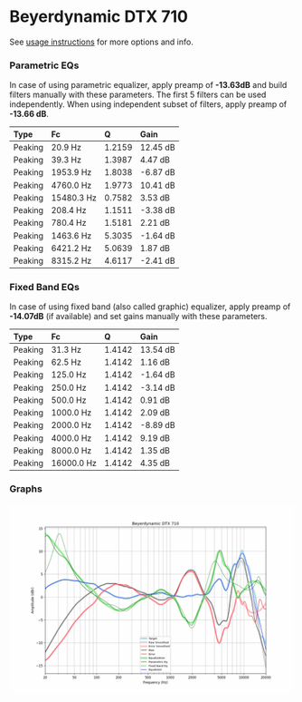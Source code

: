 # Beyerdynamic DTX 710
See [usage instructions](https://github.com/jaakkopasanen/AutoEq#usage) for more options and info.

### Parametric EQs
In case of using parametric equalizer, apply preamp of **-13.63dB** and build filters manually
with these parameters. The first 5 filters can be used independently.
When using independent subset of filters, apply preamp of **-13.66 dB**.

| Type    | Fc         |      Q | Gain     |
|:--------|:-----------|:-------|:---------|
| Peaking | 20.9 Hz    | 1.2159 | 12.45 dB |
| Peaking | 39.3 Hz    | 1.3987 | 4.47 dB  |
| Peaking | 1953.9 Hz  | 1.8038 | -6.87 dB |
| Peaking | 4760.0 Hz  | 1.9773 | 10.41 dB |
| Peaking | 15480.3 Hz | 0.7582 | 3.53 dB  |
| Peaking | 208.4 Hz   | 1.1511 | -3.38 dB |
| Peaking | 780.4 Hz   | 1.5181 | 2.21 dB  |
| Peaking | 1463.6 Hz  | 5.3035 | -1.64 dB |
| Peaking | 6421.2 Hz  | 5.0639 | 1.87 dB  |
| Peaking | 8315.2 Hz  | 4.6117 | -2.41 dB |

### Fixed Band EQs
In case of using fixed band (also called graphic) equalizer, apply preamp of **-14.07dB**
(if available) and set gains manually with these parameters.

| Type    | Fc         |      Q | Gain     |
|:--------|:-----------|:-------|:---------|
| Peaking | 31.3 Hz    | 1.4142 | 13.54 dB |
| Peaking | 62.5 Hz    | 1.4142 | 1.16 dB  |
| Peaking | 125.0 Hz   | 1.4142 | -1.64 dB |
| Peaking | 250.0 Hz   | 1.4142 | -3.14 dB |
| Peaking | 500.0 Hz   | 1.4142 | 0.91 dB  |
| Peaking | 1000.0 Hz  | 1.4142 | 2.09 dB  |
| Peaking | 2000.0 Hz  | 1.4142 | -8.89 dB |
| Peaking | 4000.0 Hz  | 1.4142 | 9.19 dB  |
| Peaking | 8000.0 Hz  | 1.4142 | 1.35 dB  |
| Peaking | 16000.0 Hz | 1.4142 | 4.35 dB  |

### Graphs
![](./Beyerdynamic%20DTX%20710.png)